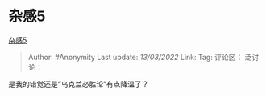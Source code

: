 # 杂感5
[杂感5](https://zhuanlan.zhihu.com/p/479013766)

> Author: #Anonymity
> Last update: *13/03/2022*
> Link:
> Tag:
> 评论区：
> 泛讨论：

是我的错觉还是“乌克兰必胜论”有点降温了？
